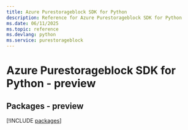 ```yaml
---
title: Azure Purestorageblock SDK for Python
description: Reference for Azure Purestorageblock SDK for Python
ms.date: 06/11/2025
ms.topic: reference
ms.devlang: python
ms.service: purestorageblock
---
```

# Azure Purestorageblock SDK for Python - preview
## Packages - preview
[!INCLUDE [packages](purestorageblock-index.md)]